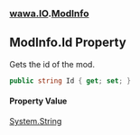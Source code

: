### [wawa.IO](wawa.IO.md 'wawa.IO').[ModInfo](ModInfo.md 'wawa.IO.ModInfo')

## ModInfo.Id Property

Gets the id of the mod.

```csharp
public string Id { get; set; }
```

#### Property Value
[System.String](https://docs.microsoft.com/en-us/dotnet/api/System.String 'System.String')